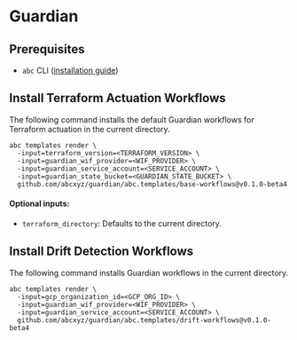 # Guardian

<!-- NOTE: This documentation should be udpated to use the @latest tag for templates when a stable release is completed -->

## Prerequisites

- `abc` CLI
  ([installation guide](https://github.com/abcxyz/abc?tab=readme-ov-file#installation))

## Install Terraform Actuation Workflows

The following command installs the default Guardian workflows for Terraform
actuation in the current directory.

```shell
abc templates render \
  -input=terraform_version=<TERRAFORM_VERSION> \
  -input=guardian_wif_provider=<WIF_PROVIDER> \
  -input=guardian_service_account=<SERVICE_ACCOUNT> \
  -input=guardian_state_bucket=<GUARDIAN_STATE_BUCKET> \
  github.com/abcxyz/guardian/abc.templates/base-workflows@v0.1.0-beta4
```

#### Optional inputs:

- `terraform_directory`: Defaults to the current directory.

## Install Drift Detection Workflows

The following command installs Guardian workflows in the current directory.

```shell
abc templates render \
  -input=gcp_organization_id=<GCP_ORG_ID> \
  -input=guardian_wif_provider=<WIF_PROVIDER> \
  -input=guardian_service_account=<SERVICE_ACCOUNT> \
  github.com/abcxyz/guardian/abc.templates/drift-workflows@v0.1.0-beta4
```
